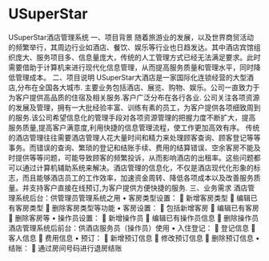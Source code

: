 # USuperStar
USuperStar酒店管理系统
一、项目背景
随着旅游业的发展，以及世界商贸活动的频繁举行，其周边行业如酒店、餐饮、娱乐等行业也日趋发达。其中酒店宾馆组织庞大、服务项目多、信息量庞大，传统的人工管理方式已经无法满足要求。此时需要借助于计算机来进行现代化信息管理，从而提高服务质量和管理水平，同时降低管理成本。
二、项目说明
USuperStar大酒店是一家国际化连锁经营的大型酒店,分布在全国各大城市. 主要业务包括酒店、展览、购物、娱乐。公司一直致力于为客户提供高品质的住宿及相关服务.客户广泛分布在各行各业. 公司关注各项资源的发展及管理，拥有一大批经验丰富、训练有素的员工，为客户提供各项细致周到的服务.该公司希望信息化的管理手段对各项资源管理的把握力度不断扩大，提高服务质量,提高客户满意度,利用快捷的信息管理流程，使工作更加高效有序。
传统的酒店管理往往需要酒店管理人花大量时间和精力来处理顾客查询、顾客登记等等事务。而错误的查询、繁琐的登记和结账手续、费用的结算错误、空余客房不能及时提供等等问题，可能导致顾客的频繁投诉，从而影响酒店的出租率。这些问题都可以通过计算机辅助系统来解决。酒店管理的信息化，不仅是酒店现代化形象的标志，而且能够酒店员工的工作效率，加速资金周转、降低各项成本以及改善服务质量。并支持客户直接在线预订,为客户提供方便快捷的服务.
三、业务需求
酒店管理系统后台：供管理员管理系统之用
•	客房类型设置：
	新增客房类型 
	编辑已有客房类型
	删除客房类型等功能
•	客房设置：
	包括新增客房
	编辑已有客房
	删除客房等
•	操作员设置：
	新增操作员
	编辑已有操作员信息
	删除操作员
酒店管理系统后前台：供酒店服务员（操作员）使用
•	入住登记：
	登记信息
	客人信息
	费用信息
•	预订：
	新增预订信息
	修改预订信息
	删除预订信息
•	结账：
	通过房间号码进行退房结账
